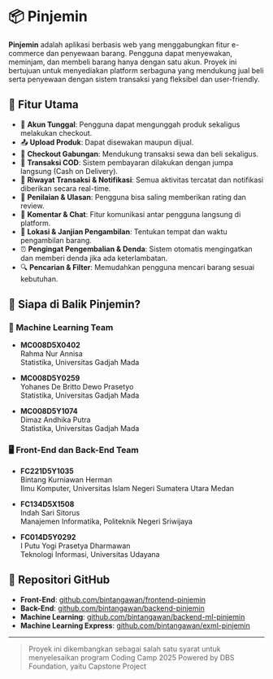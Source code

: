 # 📦 Pinjemin

**Pinjemin** adalah aplikasi berbasis web yang menggabungkan fitur e-commerce dan penyewaan barang. Pengguna dapat menyewakan, meminjam, dan membeli barang hanya dengan satu akun. Proyek ini bertujuan untuk menyediakan platform serbaguna yang mendukung jual beli serta penyewaan dengan sistem transaksi yang fleksibel dan user-friendly.

## 🚀 Fitur Utama

- 🔐 **Akun Tunggal**: Pengguna dapat mengunggah produk sekaligus melakukan checkout.
- 📤 **Upload Produk**: Dapat disewakan maupun dijual.
- 🛒 **Checkout Gabungan**: Mendukung transaksi sewa dan beli sekaligus.
- 🤝 **Transaksi COD**: Sistem pembayaran dilakukan dengan jumpa langsung (Cash on Delivery).
- 📜 **Riwayat Transaksi & Notifikasi**: Semua aktivitas tercatat dan notifikasi diberikan secara real-time.
- 🌟 **Penilaian & Ulasan**: Pengguna bisa saling memberikan rating dan review.
- 💬 **Komentar & Chat**: Fitur komunikasi antar pengguna langsung di platform.
- 📍 **Lokasi & Janjian Pengambilan**: Tentukan tempat dan waktu pengambilan barang.
- ⏰ **Pengingat Pengembalian & Denda**: Sistem otomatis mengingatkan dan memberi denda jika ada keterlambatan.
- 🔍 **Pencarian & Filter**: Memudahkan pengguna mencari barang sesuai kebutuhan.

## 👥 Siapa di Balik Pinjemin?

### 🎯 Machine Learning Team

- **MC008D5X0402**  
  Rahma Nur Annisa  
  Statistika, Universitas Gadjah Mada

- **MC008D5Y0259**  
  Yohanes De Britto Dewo Prasetyo  
  Statistika, Universitas Gadjah Mada

- **MC008D5Y1074**  
  Dimaz Andhika Putra  
  Statistika, Universitas Gadjah Mada

### 🖥️ Front-End dan Back-End Team

- **FC221D5Y1035**  
  Bintang Kurniawan Herman  
  Ilmu Komputer, Universitas Islam Negeri Sumatera Utara Medan

- **FC134D5X1508**  
  Indah Sari Sitorus  
  Manajemen Informatika, Politeknik Negeri Sriwijaya

- **FC014D5Y0292**  
  I Putu Yogi Prasetya Dharmawan  
  Teknologi Informasi, Universitas Udayana

## 📂 Repositori GitHub

- **Front-End**: [github.com/bintangawan/frontend-pinjemin](https://github.com/bintangawan/frontend-pinjemin)
- **Back-End**: [github.com/bintangawan/backend-pinjemin](https://github.com/bintangawan/backend-pinjemin)
- **Machine Learning**: [github.com/bintangawan/backend-ml-pinjemin](https://github.com/bintangawan/backend-ml-pinjemin.git)
- **Machine Learning Express**: [github.com/bintangawan/exml-pinjemin](https://github.com/bintangawan/exml-pinjemin.git)

---

> Proyek ini dikembangkan sebagai salah satu syarat untuk menyelesaikan program Coding Camp 2025 Powered by DBS Foundation, yaitu Capstone Project

